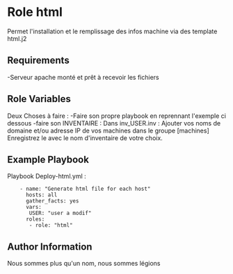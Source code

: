 Role html
=========

Permet l'installation et le remplissage des infos machine via des template html.j2

Requirements
------------

-Serveur apache monté et prêt à recevoir les fichiers

Role Variables
--------------
Deux Choses à faire :
-Faire son propre playbook en reprennant l'exemple ci dessous
-faire son INVENTAIRE :
	Dans inv_USER.inv : Ajouter vos noms de domaine et/ou adresse IP de vos machines dans le groupe [machines]
	Enregistrez le avec le nom d'inventaire de votre choix. 


Example Playbook
----------------
Playbook Deploy-html.yml :
```
	- name: "Generate html file for each host"
  	  hosts: all
  	  gather_facts: yes
	  vars: 
       USER: "user a modif"
  	  roles: 
   	   - role: "html"
```

Author Information
------------------

Nous sommes plus qu'un nom, nous sommes légions
